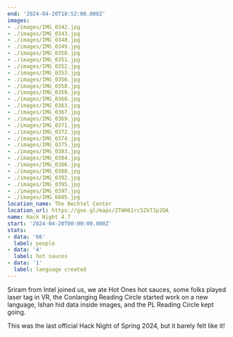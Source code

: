 ```yaml
---
end: '2024-04-20T10:52:00.000Z'
images:
- ./images/IMG_0342.jpg
- ./images/IMG_0343.jpg
- ./images/IMG_0348.jpg
- ./images/IMG_0349.jpg
- ./images/IMG_0350.jpg
- ./images/IMG_0351.jpg
- ./images/IMG_0352.jpg
- ./images/IMG_0353.jpg
- ./images/IMG_0356.jpg
- ./images/IMG_0358.jpg
- ./images/IMG_0359.jpg
- ./images/IMG_0360.jpg
- ./images/IMG_0363.jpg
- ./images/IMG_0367.jpg
- ./images/IMG_0369.jpg
- ./images/IMG_0371.jpg
- ./images/IMG_0372.jpg
- ./images/IMG_0374.jpg
- ./images/IMG_0375.jpg
- ./images/IMG_0383.jpg
- ./images/IMG_0384.jpg
- ./images/IMG_0386.jpg
- ./images/IMG_0388.jpg
- ./images/IMG_0392.jpg
- ./images/IMG_0395.jpg
- ./images/IMG_0397.jpg
- ./images/IMG_6605.jpg
location_name: The Bechtel Center
location_url: https://goo.gl/maps/ZTWH61rc5ZkTJp2QA
name: Hack Night 4.7
start: '2024-04-20T00:00:00.000Z'
stats:
- data: '66'
  label: people
- data: '4'
  label: hot sauces
- data: '1'
  label: language created
---
```


Sriram from Intel joined us, we ate Hot Ones hot sauces, some folks played laser tag in VR, the Conlanging Reading Circle started work on a new language, Ishan hid data inside images, and the PL Reading Circle kept going.

This was the last official Hack Night of Spring 2024, but it barely felt like it!